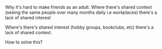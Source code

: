 Why it's hard to make friends as an adult. Where there's shared context (seeing the same people over many months daily i.e workplaces) there's a lack of shared interest

Where's there's shared interest (hobby groups, bookclubs, etc) there's a lack of shared context.

How to solve this?